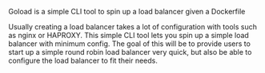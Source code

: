 Goload is a simple CLI tool to spin up a load balancer given a Dockerfile

Usually creating a load balancer takes a lot of configuration with tools such as nginx or HAPROXY. This simple CLI tool lets you spin up a simple load balancer with minimum config. The goal of this will be to provide users to start up a simple round robin load balancer very quick, but also be able to configure the load balancer to fit their needs.
